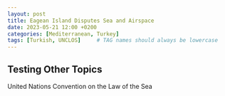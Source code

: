 ```yaml
---
layout: post
title: Eagean Island Disputes Sea and Airspace
date: 2023-05-21 12:00 +0200
categories: [Mediterranean, Turkey]
tags: [Turkish, UNCLOS]     # TAG names should always be lowercase
---
```


## Testing Other Topics
United Nations Convention on the Law of the Sea
